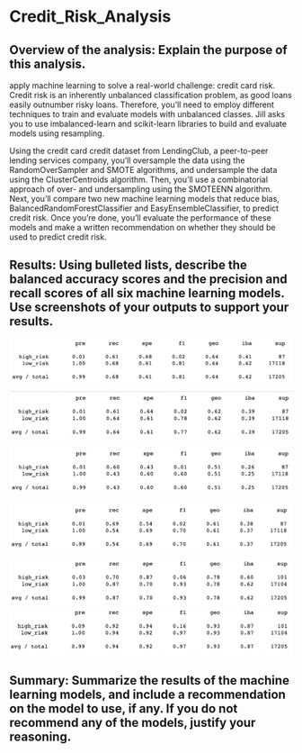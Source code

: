 # Credit_Risk_Analysis

## Overview of the analysis: Explain the purpose of this analysis.

apply machine learning to solve a real-world challenge: credit card risk.
Credit risk is an inherently unbalanced classification problem, as good loans easily outnumber risky loans. Therefore, you’ll need to employ different techniques to train and evaluate models with unbalanced classes. Jill asks you to use imbalanced-learn and scikit-learn libraries to build and evaluate models using resampling.

Using the credit card credit dataset from LendingClub, a peer-to-peer lending services company, you’ll oversample the data using the RandomOverSampler and SMOTE algorithms, and undersample the data using the ClusterCentroids algorithm. Then, you’ll use a combinatorial approach of over- and undersampling using the SMOTEENN algorithm. Next, you’ll compare two new machine learning models that reduce bias, BalancedRandomForestClassifier and EasyEnsembleClassifier, to predict credit risk. Once you’re done, you’ll evaluate the performance of these models and make a written recommendation on whether they should be used to predict credit risk.

## Results: Using bulleted lists, describe the balanced accuracy scores and the precision and recall scores of all six machine learning models. Use screenshots of your outputs to support your results.



![ros_report](ros_report.png)

![smote_report](smote_report.png)

![cc_report](cc_report.png)

![smoteenn_report](smoteenn_report.png)


![brf_report](brf_report.png)
![eec_report](eec_report.png)

## Summary: Summarize the results of the machine learning models, and include a recommendation on the model to use, if any. If you do not recommend any of the models, justify your reasoning.
